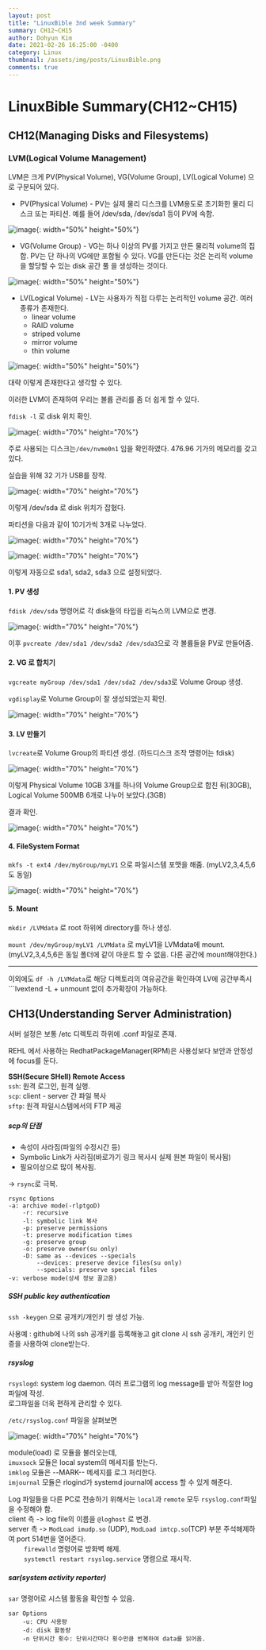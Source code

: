 ```yaml
---
layout: post
title: "LinuxBible 3nd week Summary"
summary: CH12~CH15
author: Dohyun Kim
date: 2021-02-26 16:25:00 -0400
category: Linux
thumbnail: /assets/img/posts/LinuxBible.png
comments: true
---
```


# LinuxBible Summary(CH12~CH15)

CH12(Managing Disks and Filesystems)
---------------------------------
### LVM(Logical Volume Management)
LVM은 크게 PV(Physical Volume), VG(Volume Group), LV(Logical Volume) 으로 구분되어 있다.  
- PV(Physical Volume) - PV는 실제 물리 디스크를 LVM용도로 초기화한 물리 디스크 또는 파티션. 예를 들어 /dev/sda, /dev/sda1 등이 PV에 속함.  

![image](https://user-images.githubusercontent.com/72643027/109271295-a96bd580-7852-11eb-8314-b1f3b16add6f.png){: width="50%" height="50%"}

- VG(Volume Group) - VG는 하나 이상의 PV를 가지고 만든 물리적 volume의 집합. PV는 단 하나의 VG에만 포함될 수 있다. VG를 만든다는 것은 논리적 volume을 할당할 수 있는 disk 공간 풀 을 생성하는 것이다.

![image](https://user-images.githubusercontent.com/72643027/109271589-167f6b00-7853-11eb-9b71-534909c2479a.png){: width="50%" height="50%"}

- LV(Logical Volume) - LV는 사용자가 직접 다루는 논리적인 volume 공간. 여러 종류가 존재한다.
    + linear volume
    + RAID volume
    + striped volume
    + mirror volume
    + thin volume  

![image](https://user-images.githubusercontent.com/72643027/109271849-6d854000-7853-11eb-8686-386377784c51.png){: width="50%" height="50%"} 

대략 이렇게 존재한다고 생각할 수 있다.

이러한 LVM이 존재하여 우리는 볼륨 관리를 좀 더 쉽게 할 수 있다.

```fdisk -l``` 로 disk 위치 확인. 

![image](https://user-images.githubusercontent.com/72643027/109274616-0ec1c580-7857-11eb-8adf-e4febc807adb.png){: width="70%" height="70%"}

주로 사용되는 디스크는```/dev/nvme0n1``` 임을 확인하였다. 476.96 기가의 메모리를 갖고 있다. 

실습을 위해 32 기가 USB를 장착.

![image](https://user-images.githubusercontent.com/72643027/109277654-f5227d00-785a-11eb-9074-de6254fdb204.png){: width="70%" height="70%"}

이렇게 /dev/sda 로 disk 위치가 잡혔다. 

파티션을 다음과 같이 10기가씩 3개로 나누었다.

![image](https://user-images.githubusercontent.com/72643027/109278959-83e3c980-785c-11eb-94e3-36a284fb1b4c.png){: width="70%" height="70%"}

![image](https://user-images.githubusercontent.com/72643027/109279779-82ff6780-785d-11eb-9ae8-93c28da12469.png){: width="70%" height="70%"}

이렇게 자동으로 sda1, sda2, sda3 으로 설정되었다.

#### 1. PV 생성
```fdisk /dev/sda``` 명령어로 각 disk들의 타입을 리눅스의 LVM으로 변경.

![image](https://user-images.githubusercontent.com/72643027/109280866-e76ef680-785e-11eb-8c4e-592c0ae4f557.png){: width="70%" height="70%"}

이후 ```pvcreate /dev/sda1 /dev/sda2 /dev/sda3```으로 각 볼륨들을 PV로 만들어줌. 

#### 2. VG 로 합치기

```vgcreate myGroup /dev/sda1 /dev/sda2 /dev/sda3```로 Volume Group 생성.

```vgdisplay```로 Volume Group이 잘 생성되었는지 확인.

![image](https://user-images.githubusercontent.com/72643027/109281747-07eb8080-7860-11eb-8f29-ec7d428c340c.png){: width="70%" height="70%"}

#### 3. LV 만들기

```lvcreate```로 Volume Group의 파티션 생성. (하드디스크 조작 명령어는 fdisk)

![image](https://user-images.githubusercontent.com/72643027/109282287-ad065900-7860-11eb-8a41-3541bbeffb87.png){: width="70%" height="70%"}

이렇게 Physical Volume 10GB 3개를 하나의 Volume Group으로 합친 뒤(30GB), Logical Volume 500MB 6개로 나누어 보았다.(3GB)

결과 확인.

![image](https://user-images.githubusercontent.com/72643027/109282717-3f0e6180-7861-11eb-84d6-f6c000eda41f.png){: width="70%" height="70%"}

#### 4. FileSystem Format

```mkfs -t ext4 /dev/myGroup/myLV1``` 으로 파일시스템 포맷을 해줌. (myLV2,3,4,5,6 도 동일)

![image](https://user-images.githubusercontent.com/72643027/109283322-fe631800-7861-11eb-80ef-202298aca227.png){: width="70%" height="70%"}

#### 5. Mount

```mkdir /LVMdata``` 로 root 하위에 directory를 하나 생성.

```mount /dev/myGroup/myLV1 /LVMdata``` 로 myLV1을 LVMdata에 mount. (myLV2,3,4,5,6은 동일 폴더에 같이 마운트 할 수 없음. 다른 공간에 mount해야한다.)

---
이외에도 ```df -h /LVMdata```로 해당 디렉토리의 여유공간을 확인하여 LV에 공간부족시 ```lvextend -L + unmount 없이 추가확장이 가능하다.


CH13(Understanding Server Administration)
---------------------------------
서버 설정은 보통 /etc 디렉토리 하위에 .conf 파일로 존재.

REHL 에서 사용하는 RedhatPackageManager(RPM)은 사용성보다 보안과 안정성에 focus를 둔다.


**SSH(Secure SHell) Remote Access**  
```ssh```: 원격 로그인, 원격 실행.  
```scp```: client - server 간 파일 복사  
```sftp```: 원격 파일시스템에서의 FTP 제공  

##### scp의 단점
- 속성이 사라짐(파일의 수정시간 등)
- Symbolic Link가 사라짐(바로가기 링크 복사시 실제 원본 파일이 복사됨)
- 필요이상으로 많이 복사됨.

-> ```rsync```로 극복.  
```
rsync Options
-a: archive mode(-rlptgoD)
    -r: recursive
    -l: symbolic link 복사
    -p: preserve permissions
    -t: preserve modification times
    -g: preserve group
    -o: preserve owner(su only)
    -D: same as --devices --specials
        --devices: preserve device files(su only)
        --specials: preserve special files
-v: verbose mode(상세 정보 끌고옴)
```

##### SSH public key authentication
```ssh -keygen``` 으로 공개키/개인키 쌍 생성 가능.

사용예 : github에 나의 ssh 공개키를 등록해놓고 git clone 시 ssh 공개키, 개인키 인증을 사용하여 clone받는다.

##### rsyslog
```rsyslogd```: system log daemon. 여러 프로그램의 log message를 받아 적절한 log 파일에 작성.   
로그파일을 더욱 편하게 관리할 수 있다.

```/etc/rsyslog.conf``` 파일을 살펴보면 

![image](https://user-images.githubusercontent.com/72643027/109303186-c7026480-787d-11eb-8368-e180eba86056.png){: width="70%" height="70%"}

module(load) 로 모듈을 불러오는데,  
```imuxsock``` 모듈은 local system의 메세지를 받는다.  
```imklog``` 모듈은 --MARK-- 메세지를 로그 처리한다.  
```imjournal``` 모듈은 rlogind가 systemd journal에 access 할 수 있게 해준다.

Log 파일들을 다른 PC로 전송하기 위해서는 ```local```과 ```remote``` 모두 ```rsyslog.conf```파일을 수정해야 함.  
client 측 -> log file의 이름을 ```@loghost``` 로 변경.  
server 측 -> ```ModLoad imudp.so``` (UDP), ```ModLoad imtcp.so```(TCP) 부분 주석해제하여 port 514번을 열어준다.  
&nbsp;&nbsp;&nbsp;&nbsp;&nbsp;&nbsp;&nbsp; ```firewalld``` 명령어로 방화벽 해제.  
&nbsp;&nbsp;&nbsp;&nbsp;&nbsp;&nbsp;&nbsp; ```systemctl restart rsyslog.service``` 명령으로 재시작.

##### sar(system activity reporter)
```sar``` 명령어로 시스템 활동을 확인할 수 있음.
```
sar Options
    -u: CPU 사용량
    -d: disk 활동량
    -n 단위시간 횟수: 단위시간마다 횟수만큼 반복하여 data를 읽어옴.


